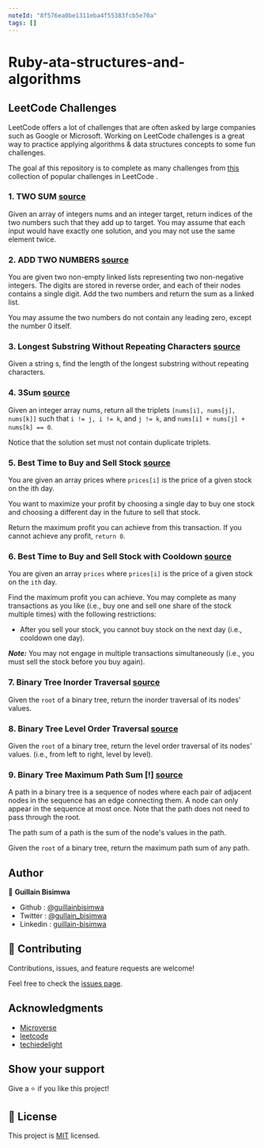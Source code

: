 ```yaml
---
noteId: "8f576ea0be1311eba4f55383fcb5e70a"
tags: []
---
```


# Ruby-ata-structures-and-algorithms

## LeetCode Challenges

LeetCode offers a lot of challenges that are often asked by large companies such as Google or Microsoft. Working on LeetCode challenges is a great way to practice applying algorithms & data structures concepts to some fun challenges.

The goal af this repository is to complete as many challenges from [this](https://leetcode.com/problemset/top-100-liked-questions/) collection of popular challenges in LeetCode .

### 1. TWO SUM [source](https://leetcode.com/problems/two-sum)

Given an array of integers nums and an integer target, return indices of the two numbers such that they add up to target.
You may assume that each input would have exactly one solution, and you may not use the same element twice.

### 2. ADD TWO NUMBERS [source](https://leetcode.com/problems/add-two-numbers/)

You are given two non-empty linked lists representing two non-negative integers. The digits are stored in reverse order, and each of their nodes contains a single digit. Add the two numbers and return the sum as a linked list.

You may assume the two numbers do not contain any leading zero, except the number 0 itself.

### 3. Longest Substring Without Repeating Characters [source](https://leetcode.com/problems/longest-substring-without-repeating-characters/)

Given a string s, find the length of the longest substring without repeating characters.

### 4. 3Sum [source](https://leetcode.com/problems/3sum/)

Given an integer array nums, return all the triplets `[nums[i], nums[j], nums[k]]` such that `i != j, i != k`, and `j != k`, and `nums[i] + nums[j] + nums[k] == 0`.

Notice that the solution set must not contain duplicate triplets.

### 5. Best Time to Buy and Sell Stock [source](https://leetcode.com/problems/best-time-to-buy-and-sell-stock/)

You are given an array prices where `prices[i]` is the price of a given stock on the ith day.

You want to maximize your profit by choosing a single day to buy one stock and choosing a different day in the future to sell that stock.

Return the maximum profit you can achieve from this transaction. If you cannot achieve any profit, `return 0`.

### 6. Best Time to Buy and Sell Stock with Cooldown [source](https://leetcode.com/problems/best-time-to-buy-and-sell-stock-with-cooldown/)

You are given an array `prices` where `prices[i]` is the price of a given stock on the `ith` day.

Find the maximum profit you can achieve. You may complete as many transactions as you like (i.e., buy one and sell one share of the stock multiple times) with the following restrictions:

- After you sell your stock, you cannot buy stock on the next day (i.e., cooldown one day).

**_Note:_** You may not engage in multiple transactions simultaneously (i.e., you must sell the stock before you buy again).

### 7. Binary Tree Inorder Traversal [source](https://leetcode.com/problems/binary-tree-inorder-traversal/)

Given the `root` of a binary tree, return the inorder traversal of its nodes' values.

### 8. Binary Tree Level Order Traversal [source](https://leetcode.com/problems/binary-tree-level-order-traversal/)

Given the `root` of a binary tree, return the level order traversal of its nodes' values. (i.e., from left to right, level by level).

### 9. Binary Tree Maximum Path Sum [!] [source](https://leetcode.com/problems/binary-tree-maximum-path-sum/)

A path in a binary tree is a sequence of nodes where each pair of adjacent nodes in the sequence has an edge connecting them. A node can only appear in the sequence at most once. Note that the path does not need to pass through the root.

The path sum of a path is the sum of the node's values in the path.

Given the `root` of a binary tree, return the maximum path sum of any path.

## Author

👤 **Guillain Bisimwa**

- Github : [@guillainbisimwa](https://github.com/guillainbisimwa)
- Twitter : [@gullain_bisimwa](https://twitter.com/gullain_bisimwa)
- Linkedin : [guillain-bisimwa](https://www.linkedin.com/in/guillain-bisimwa-8a8b7a7b/)

## 🤝 Contributing

Contributions, issues, and feature requests are welcome!

Feel free to check the [issues page](https://github.com/guillainbisimwa/Ruby-ata-structures-and-algorithms-/issues).

## Acknowledgments

- [Microverse](https://www.microverse.org/)
- [leetcode](https://leetcode.com/)
- [techiedelight](https://www.techiedelight.com/)

## Show your support

Give a ⭐️ if you like this project!

## 📝 License

This project is [MIT](lic.url) licensed.
